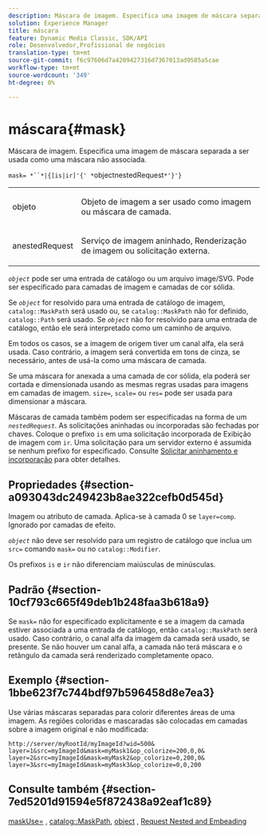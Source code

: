 ```yaml
---
description: Máscara de imagem. Especifica uma imagem de máscara separada a ser usada como uma máscara não associada.
solution: Experience Manager
title: máscara
feature: Dynamic Media Classic, SDK/API
role: Desenvolvedor,Profissional de negócios
translation-type: tm+mt
source-git-commit: f6c97606d7a4209427316d7367013ad9585a5cae
workflow-type: tm+mt
source-wordcount: '349'
ht-degree: 0%

---
```



# máscara{#mask}

Máscara de imagem. Especifica uma imagem de máscara separada a ser usada como uma máscara não associada.

`mask= *``*|{[is|ir]'{' *`objectnestedRequest`*'}'}`

<table id="simpletable_F5A8CD8D7E9B48DAB3C8184E8FE60D9B"> 
 <tr class="strow"> 
  <td class="stentry"> <p><span class="varname"> objeto</span> </p></td> 
  <td class="stentry"> <p>Objeto de imagem a ser usado como imagem ou máscara de camada. </p></td> 
 </tr> 
 <tr class="strow"> 
  <td class="stentry"> <p><span class="varname"> anestedRequest</span> </p></td> 
  <td class="stentry"> <p>Serviço de imagem aninhado, Renderização de imagem ou solicitação externa. </p></td> 
 </tr> 
</table>

*`object`* pode ser uma entrada de catálogo ou um arquivo image/SVG. Pode ser especificado para camadas de imagem e camadas de cor sólida.

Se *`object`* for resolvido para uma entrada de catálogo de imagem, `catalog::MaskPath` será usado ou, se `catalog::MaskPath` não for definido, `catalog::Path` será usado. Se *`object`* não for resolvido para uma entrada de catálogo, então ele será interpretado como um caminho de arquivo.

Em todos os casos, se a imagem de origem tiver um canal alfa, ela será usada. Caso contrário, a imagem será convertida em tons de cinza, se necessário, antes de usá-la como uma máscara de camada.

Se uma máscara for anexada a uma camada de cor sólida, ela poderá ser cortada e dimensionada usando as mesmas regras usadas para imagens em camadas de imagem. `size=`,  `scale=` ou  `res=` pode ser usada para dimensionar a máscara.

Máscaras de camada também podem ser especificadas na forma de um *`nestedRequest`*. As solicitações aninhadas ou incorporadas são fechadas por chaves. Coloque o prefixo `is` em uma solicitação incorporada de Exibição de imagem com `ir`. Uma solicitação para um servidor externo é assumida se nenhum prefixo for especificado. Consulte [Solicitar aninhamento e incorporação](../../../../../is-api/http-ref/image-serving-api-ref/c-http-protocol-reference/c-syntax-and-features/r-request-nesting-and-embedding.md#reference-38ec66d4062046589e16c39bf1c6049b) para obter detalhes.

## Propriedades {#section-a093043dc249423b8ae322cefb0d545d}

Imagem ou atributo de camada. Aplica-se à camada 0 se `layer=comp`. Ignorado por camadas de efeito.

*`object`* não deve ser resolvido para um registro de catálogo que inclua um  `src=` comando  `mask=` ou no  `catalog::Modifier`.

Os prefixos `is` e `ir` não diferenciam maiúsculas de minúsculas.

## Padrão {#section-10cf793c665f49deb1b248faa3b618a9}

Se `mask=` não for especificado explicitamente e se a imagem da camada estiver associada a uma entrada de catálogo, então `catalog::MaskPath` será usado. Caso contrário, o canal alfa da imagem da camada será usado, se presente. Se não houver um canal alfa, a camada não terá máscara e o retângulo da camada será renderizado completamente opaco.

## Exemplo {#section-1bbe623f7c744bdf97b596458d8e7ea3}

Use várias máscaras separadas para colorir diferentes áreas de uma imagem. As regiões coloridas e mascaradas são colocadas em camadas sobre a imagem original e não modificada:

`http://server/myRootId/myImageId?wid=500& layer=1&src=myImageId&mask=myMask1&op_colorize=200,0,0& layer=2&src=myImageId&mask=myMask2&op_colorize=0,200,0& layer=3&src=myImageId&mask=myMask3&op_colorize=0,0,200`

## Consulte também {#section-7ed5201d91594e5f872438a92eaf1c89}

[maskUse=](../../../../../is-api/http-ref/image-serving-api-ref/c-http-protocol-reference/c-command-reference/r-maskuse.md#reference-9bb1fb5eee4a4bd38f33dadc1a752464) ,  [catalog::MaskPath](/help/aem-is-ir-api/is-api/image-catalog/image-serving-api-ref/c-image-catalog-reference/c-image-svg-data-reference/c-image-data-reference/r-maskpath-cat.md),  [object](../../../../../is-api/http-ref/image-serving-api-ref/c-http-protocol-reference/c-data-types/r-object.md#reference-2591bd24548d462782c68d138ef795a0) ,  [Request Nested and Embeading](../../../../../is-api/http-ref/image-serving-api-ref/c-http-protocol-reference/c-syntax-and-features/r-request-nesting-and-embedding.md#reference-38ec66d4062046589e16c39bf1c6049b)
